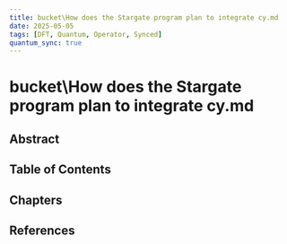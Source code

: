 ```yaml
---
title: bucket\How does the Stargate program plan to integrate cy.md
date: 2025-05-05
tags: [DFT, Quantum, Operator, Synced]
quantum_sync: true
---
```

# bucket\How does the Stargate program plan to integrate cy.md

## Abstract

## Table of Contents

## Chapters

## References

